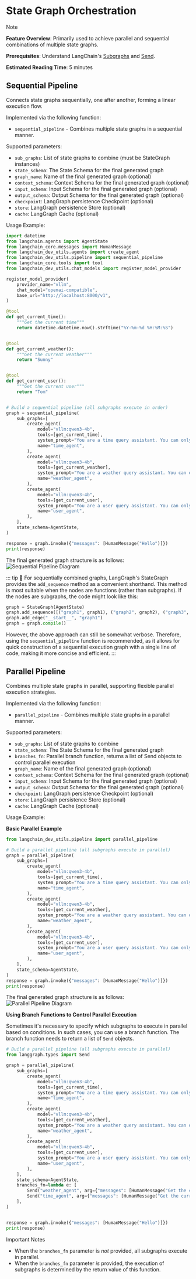 # State Graph Orchestration

> [!NOTE]
>
> **Feature Overview**: Primarily used to achieve parallel and sequential combinations of multiple state graphs.
>
> **Prerequisites**: Understand LangChain's [Subgraphs](https://docs.langchain.com/oss/python/langgraph/use-subgraphs) and [Send](https://docs.langchain.com/oss/python/langgraph/graph-api#send).
>
> **Estimated Reading Time**: 5 minutes

## Sequential Pipeline

Connects state graphs sequentially, one after another, forming a linear execution flow.

Implemented via the following function:

- `sequential_pipeline` - Combines multiple state graphs in a sequential manner.

Supported parameters:

- `sub_graphs`: List of state graphs to combine (must be StateGraph instances)
- `state_schema`: The State Schema for the final generated graph
- `graph_name`: Name of the final generated graph (optional)
- `context_schema`: Context Schema for the final generated graph (optional)
- `input_schema`: Input Schema for the final generated graph (optional)
- `output_schema`: Output Schema for the final generated graph (optional)
- `checkpoint`: LangGraph persistence Checkpoint (optional)
- `store`: LangGraph persistence Store (optional)
- `cache`: LangGraph Cache (optional)

Usage Example:

```python
import datetime
from langchain.agents import AgentState
from langchain_core.messages import HumanMessage
from langchain_dev_utils.agents import create_agent
from langchain_dev_utils.pipeline import sequential_pipeline
from langchain_core.tools import tool
from langchain_dev_utils.chat_models import register_model_provider

register_model_provider(
    provider_name="vllm",
    chat_model="openai-compatible",
    base_url="http://localhost:8000/v1",
)

@tool
def get_current_time():
    """Get the current time"""
    return datetime.datetime.now().strftime("%Y-%m-%d %H:%M:%S")


@tool
def get_current_weather():
    """Get the current weather"""
    return "Sunny"


@tool
def get_current_user():
    """Get the current user"""
    return "Tom"


# Build a sequential pipeline (all subgraphs execute in order)
graph = sequential_pipeline(
    sub_graphs=[
        create_agent(
            model="vllm:qwen3-4b",
            tools=[get_current_time],
            system_prompt="You are a time query assistant. You can only answer the current time. If the question is unrelated to time, please directly reply that you cannot answer.",
            name="time_agent",
        ),
        create_agent(
            model="vllm:qwen3-4b",
            tools=[get_current_weather],
            system_prompt="You are a weather query assistant. You can only answer the current weather. If the question is unrelated to weather, please directly reply that you cannot answer.",
            name="weather_agent",
        ),
        create_agent(
            model="vllm:qwen3-4b",
            tools=[get_current_user],
            system_prompt="You are a user query assistant. You can only answer the current user. If the question is unrelated to the user, please directly reply that you cannot answer.",
            name="user_agent",
        ),
    ],
    state_schema=AgentState,
)

response = graph.invoke({"messages": [HumanMessage("Hello")]})
print(response)
```

The final generated graph structure is as follows:
![Sequential Pipeline Diagram](/img/sequential.png)

::: tip 📝
For sequentially combined graphs, LangGraph's StateGraph provides the `add_sequence` method as a convenient shorthand. This method is most suitable when the nodes are functions (rather than subgraphs). If the nodes are subgraphs, the code might look like this:

```python
graph = StateGraph(AgentState)
graph.add_sequence([("graph1", graph1), ("graph2", graph2), ("graph3", graph3)])
graph.add_edge("__start__", "graph1")
graph = graph.compile()
```

However, the above approach can still be somewhat verbose. Therefore, using the `sequential_pipeline` function is recommended, as it allows for quick construction of a sequential execution graph with a single line of code, making it more concise and efficient.
:::

## Parallel Pipeline

Combines multiple state graphs in parallel, supporting flexible parallel execution strategies.

Implemented via the following function:

- `parallel_pipeline` - Combines multiple state graphs in a parallel manner.

Supported parameters:

- `sub_graphs`: List of state graphs to combine
- `state_schema`: The State Schema for the final generated graph
- `branches_fn`: Parallel branch function, returns a list of Send objects to control parallel execution
- `graph_name`: Name of the final generated graph (optional)
- `context_schema`: Context Schema for the final generated graph (optional)
- `input_schema`: Input Schema for the final generated graph (optional)
- `output_schema`: Output Schema for the final generated graph (optional)
- `checkpoint`: LangGraph persistence Checkpoint (optional)
- `store`: LangGraph persistence Store (optional)
- `cache`: LangGraph Cache (optional)

Usage Example:

**Basic Parallel Example**

```python
from langchain_dev_utils.pipeline import parallel_pipeline

# Build a parallel pipeline (all subgraphs execute in parallel)
graph = parallel_pipeline(
    sub_graphs=[
        create_agent(
            model="vllm:qwen3-4b",
            tools=[get_current_time],
            system_prompt="You are a time query assistant. You can only answer the current time. If the question is unrelated to time, please directly reply that you cannot answer.",
            name="time_agent",
        ),
        create_agent(
            model="vllm:qwen3-4b",
            tools=[get_current_weather],
            system_prompt="You are a weather query assistant. You can only answer the current weather. If the question is unrelated to weather, please directly reply that you cannot answer.",
            name="weather_agent",
        ),
        create_agent(
            model="vllm:qwen3-4b",
            tools=[get_current_user],
            system_prompt="You are a user query assistant. You can only answer the current user. If the question is unrelated to the user, please directly reply that you cannot answer.",
            name="user_agent",
        ),
    ],
    state_schema=AgentState,
)
response = graph.invoke({"messages": [HumanMessage("Hello")]})
print(response)
```

The final generated graph structure is as follows:
![Parallel Pipeline Diagram](/img/parallel.png)

**Using Branch Functions to Control Parallel Execution**

Sometimes it's necessary to specify which subgraphs to execute in parallel based on conditions. In such cases, you can use a branch function.
The branch function needs to return a list of `Send` objects.

```python
# Build a parallel pipeline (all subgraphs execute in parallel)
from langgraph.types import Send

graph = parallel_pipeline(
    sub_graphs=[
        create_agent(
            model="vllm:qwen3-4b",
            tools=[get_current_time],
            system_prompt="You are a time query assistant. You can only answer the current time. If the question is unrelated to time, please directly reply that you cannot answer.",
            name="time_agent",
        ),
        create_agent(
            model="vllm:qwen3-4b",
            tools=[get_current_weather],
            system_prompt="You are a weather query assistant. You can only answer the current weather. If the question is unrelated to weather, please directly reply that you cannot answer.",
            name="weather_agent",
        ),
        create_agent(
            model="vllm:qwen3-4b",
            tools=[get_current_user],
            system_prompt="You are a user query assistant. You can only answer the current user. If the question is unrelated to the user, please directly reply that you cannot answer.",
            name="user_agent",
        ),
    ],
    state_schema=AgentState,
    branches_fn=lambda e: [
        Send("weather_agent", arg={"messages": [HumanMessage("Get the current weather in New York")]}),
        Send("time_agent", arg={"messages": [HumanMessage("Get the current time")]}),
    ],
)


response = graph.invoke({"messages": [HumanMessage("Hello")]})
print(response)
```

Important Notes

- When the `branches_fn` parameter is _not_ provided, all subgraphs execute in parallel.
- When the `branches_fn` parameter _is_ provided, the execution of subgraphs is determined by the return value of this function.

